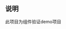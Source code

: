 <!--
 * @Author: kanglang
 * @Date: 2022-01-19 15:08:26
 * @LastEditors: kanglang
 * @LastEditTime: 2022-01-19 17:22:53
 * @Description: 
-->

## 说明
此项目为组件验证demo项目


